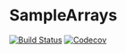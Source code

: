 # SampleArrays

[![Build Status](https://travis-ci.com/krcools/SampleArrays.jl.svg?branch=master)](https://travis-ci.com/krcools/SampleArrays.jl)
[![Codecov](https://codecov.io/gh/krcools/SampleArrays.jl/branch/master/graph/badge.svg)](https://codecov.io/gh/krcools/SampleArrays.jl)
